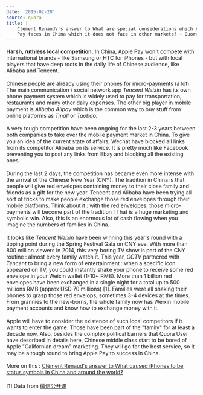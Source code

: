```yaml
---
date: '2015-02-20'
source: quora
title: |
    Clément Renaud\'s answer to What are special considerations which Apple
    Pay faces in China which it does not face in other markets? - Quora
---
```


**Harsh, ruthless local competition.** In China, Apple Pay won\'t
compete with international brands - like Samsung or HTC for iPhones -
but with local players that have deep roots in the daily life of Chinese
audience, like Alibaba and Tencent.\
\
Chinese people are already using their phones for micro-payments (a
lot). The main communication / social network app *Tencent Weixin* has
its own phone payment system which is widely used to pay for
transportation, restaurants and many other daily expenses. The other big
player in mobile payment is *Alibaba Alipay* which is the common way to
buy stuff from online platforms as *Tmall* or *Taobao.*\
\
A very tough competition have been ongoing for the last 2-3 years
between both companies to take over the mobile payment market in China.
To give you an idea of the current state of affairs, Wechat have blocked
all links from its competitor Alibaba on its service. It is pretty much
like Facebook preventing you to post any links from Ebay and blocking
all the existing ones.\
\
During the last 2 days, the competition has became even more intense
with the arrival of the Chinese New Year (CNY). The tradition in China
is that people will give red envelopes containing money to their close
family and friends as a gift for the new year. Tencent and Alibaba have
been trying all sort of tricks to make people exchange those red
envelopes through their mobile platforms. Think about it : with the red
envelopes, those micro-payments will become part of the tradition ! That
is a huge marketing and symbolic win. Also, this is an enormous lot of
cash flowing when you imagine the numbers of families in China.\
\
It looks like *Tencent Weixin* have been winning this year\'s round with
a tipping point during the Spring Festival Gala on CNY eve. With more
than 800 million viewers in 2014, this very boring TV show is part of
the CNY routine : almost every family watch it. This year, *CCTV*
partnered with *Tencent* to bring a new form of entertainment : when a
specific icon appeared on TV, you could instantly shake your phone to
receive some red envelope in your Weixin wallet (1-10\~ RMB). More than
1 billion red envelopes have been exchanged in a single night for a
total up to 500 millions RMB (approx USD 70 millions) \[1\]. Families
were all shaking their phones to grasp those red envelops, sometimes 3-4
devices at the times. From grannies to the new-borns, the whole family
now has Weixin mobile payment accounts and know how to exchange money
with it.\
\
Apple will have to consider the existence of such local competitors if
it wants to enter the game. Those have been part of the \"family\" for
at least a decade now. Also, besides the complex political barriers that
Quora User have described in details here, Chinese middle class start to
be bored of Apple \"Californian dream\" marketing. They will go for the
best service, so it may be a tough round to bring Apple Pay to success
in China.\
\
More on this : [Clément Renaud\'s answer to What caused iPhones to be
status symbols in China and around the
world?](http://quora.com/What-caused-iPhones-to-be-status-symbols-in-China-and-around-the-world/answer/Cl%C3%A9ment-Renaud)\
\
\[1\] Data from
[微信公开课](http://mp.weixin.qq.com/s?__biz=MjM5NTE4Njc4NQ%3D%3D&from=timeline&idx=1&isappinstalled=0&mid=204970547&scene=2&sn=ba577abcfa1ee172c4538e5b60f5cc5d#rd)
